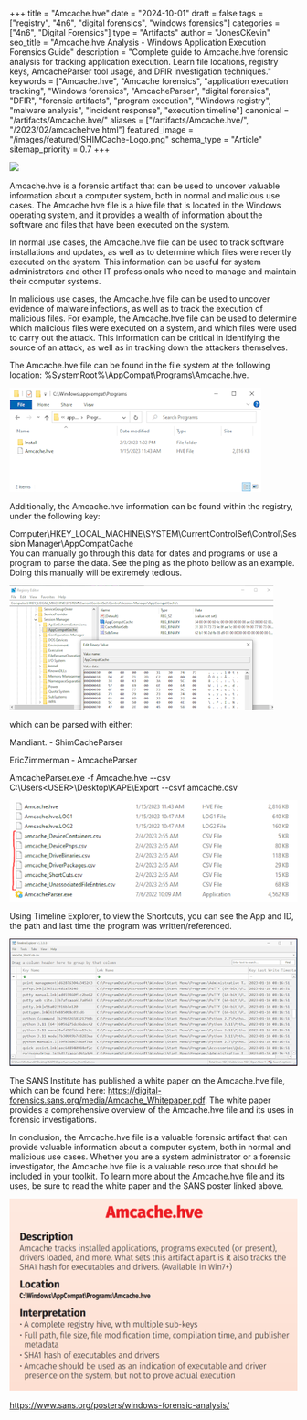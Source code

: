 +++
title = "Amcache.hve"
date = "2024-10-01"
draft = false
tags = ["registry", "4n6", "digital forensics", "windows forensics"]
categories = ["4n6", "Digital Forensics"]
type = "Artifacts"
author = "JonesCKevin"
seo_title = "Amcache.hve Analysis - Windows Application Execution Forensics Guide"
description = "Complete guide to Amcache.hve forensic analysis for tracking application execution. Learn file locations, registry keys, AmcacheParser tool usage, and DFIR investigation techniques."
keywords = ["Amcache.hve", "Amcache forensics", "application execution tracking", "Windows forensics", "AmcacheParser", "digital forensics", "DFIR", "forensic artifacts", "program execution", "Windows registry", "malware analysis", "incident response", "execution timeline"]
canonical = "/artifacts/Amcache.hve/"
aliases = ["/artifacts/Amcache.hve/", "/2023/02/amcachehve.html"]
featured_image = "/images/featured/SHIMCache-Logo.png"
schema_type = "Article"
sitemap_priority = 0.7
+++

![](/images/SHIMCache-Logo.png)

Amcache.hve is a forensic artifact that can be used to uncover valuable information about a computer system, both in normal and malicious use cases. The Amcache.hve file is a hive file that is located in the Windows operating system, and it provides a wealth of information about the software and files that have been executed on the system.

In normal use cases, the Amcache.hve file can be used to track software installations and updates, as well as to determine which files were recently executed on the system. This information can be useful for system administrators and other IT professionals who need to manage and maintain their computer systems.

In malicious use cases, the Amcache.hve file can be used to uncover evidence of malware infections, as well as to track the execution of malicious files. For example, the Amcache.hve file can be used to determine which malicious files were executed on a system, and which files were used to carry out the attack. This information can be critical in identifying the source of an attack, as well as in tracking down the attackers themselves.

The Amcache.hve file can be found in the file system at the following location: %SystemRoot%\AppCompat\Programs\Amcache.hve. 

![](images/Amcache-Explorer1.png)

Additionally, the Amcache.hve information can be found within the registry, under the following key:

Computer\HKEY_LOCAL_MACHINE\SYSTEM\CurrentControlSet\Control\Session Manager\AppCompatCache\
You can manually go through this data for dates and programs or use a program to  parse the data. See the ping as the photo bellow as an example. Doing this manually will be extremely tedious.

![](images/Amcache-Reg1.png)

which can be parsed with either:

Mandiant. - ShimCacheParser

EricZimmerman - AmcacheParser

 

AmcacheParser.exe -f Amcache.hve --csv C:\Users\<USER>\Desktop\KAPE\Export --csvf amcache.csv

![](images/Amcache-Explorer2.png)

Using Timeline Explorer, to view the Shortcuts, you can see the App and ID, the path and last time the program was written/referenced.

![](images/Amcache-Explorer3.png)

The SANS Institute has published a white paper on the Amcache.hve file, which can be found here: https://digital-forensics.sans.org/media/Amcache_Whitepaper.pdf. The white paper provides a comprehensive overview of the Amcache.hve file and its uses in forensic investigations.

In conclusion, the Amcache.hve file is a valuable forensic artifact that can provide valuable information about a computer system, both in normal and malicious use cases. Whether you are a system administrator or a forensic investigator, the Amcache.hve file is a valuable resource that should be included in your toolkit. To learn more about the Amcache.hve file and its uses, be sure to read the white paper and the SANS poster linked above.

![](images/AmCache-SansPoster.PNG)

https://www.sans.org/posters/windows-forensic-analysis/